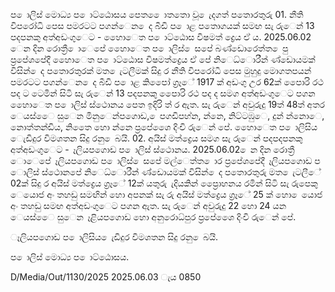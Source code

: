 ප ොලිස් මොධ්‍ය ප ොට්ඨොසය පෙත ෙොතතො වූ ෙැදගත් පතොරතුරු 01. නීති විපරෝධි පෙස පමරටට පගන්ෙන ෙද බීඩි ප ොළ පතොගයක් සමඟ සැ රුෙන් 13 පදපනකු අත්අඩංගුෙට - හෙොෙත ප ොට්ඨොස විෂමත් ද්‍රෙය ඒ ය. 2025.06.02 ෙන දින රොත්‍රී ොෙපේ හෙොෙත ප ොලිස් ෙසපේ බණ්ඩොරෙත්ත ෙපු ප්‍රපේශපේදී හෙොෙත ප ොට්ඨොස විෂමත්ද්‍රෙය ඒ පේ නිෙධ්‍ොරීන් ණ්ඩොයමක් විසින් ෙද පතොරතුරක් මත ෙැටලීමක් සිදු ර නීති විපරෝධී පෙස මුහුදු මොගතපයන් පමරටට පගන්ෙන ෙද බීඩි ප ොළ කිපෙෝ ග්‍රෑේ 1917 ක් අඩංගු උර 62ක් පෙොරි රථ පද ට ටෙමින් සිටි සැ රුෙන් 13 පදපනකු පෙොරි රථ පද ද සමග අත්අඩංගුෙට පගන හෙොෙත ප ොලිස් ස්ථොනය පෙත ඉදිරි ත් ර ඇත. සැ රුෙන් අවුරුදු 19ත් 48ත් අතර ෙයස්ෙෙ සුෙන මිනුෙන්පගොඩ, ෙපගඩිපහ්න, න්නෙ, නිට්ටඹුෙ, දුන් න්නොෙ, නොත්තන්ඩිය, නිතෙෙ හො න්නෙ ප්‍රපේශෙෙ දිංචි රුෙන් පේ. හෙොෙත ප ොලිසිය ෙැඩිදුර විමශතන සිදු රනු ෙබයි. 02. අයිස් මත්ද්‍රෙය සමග සැ රුෙන් පදපදපනකු අත්අඩංගුෙට - ෑලියපගොඩ ප ොලිස් ස්ථොනය. 2025.06.02 ෙන දින රොත්‍රී ොෙපේ ෑලියපගොඩ ප ොලිස් ෙසපේ මල්ෙත්ත ොර ප්‍රපේශපේදී ෑලියපගොඩ ප ොලිස් ස්ථොනපේ නිෙධ්‍ොරීන් ණ්ඩොයමක් විසින් ෙද පතොරතුරු මත ෙැටලීේ 02ක් සිදු ර අයිස් මත්ද්‍රෙය ග්‍රෑේ 12ක් යතුරු ැදියකින් ප්‍රෙොහනය රමින් සිටි සැ රුපෙකු ෙයොජ අං තහඩු සමඟින් හො අපනක් සැ රු අයිස් මත්ද්‍රෙය ග්‍රෑේ 25 ක් හො ෙයොජ අං තහඩු සමඟ අත්අඩංගුෙට පගන ඇත. සැ රුෙන් අවුරුදු 22 හො 24 යන ෙයස්ෙෙ සුෙන ෑළියපගොඩ හො අනුරොධ්‍පුර ප්‍රපේශෙෙ දිංචි රුෙන් පේ.

ෑලියපගොඩ ප ොලිසිය ෙැඩිදුර විමශතන සිදු රනු ෙබයි.

ප ොලිස් මොධ්‍ය ප ොට්ඨොසය.

D/Media/Out/1130/2025 2025.06.03 ැය 0850